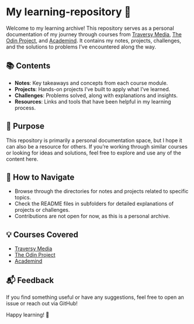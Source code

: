 # My learning-repository 📖

Welcome to my learning archive! This repository serves as a personal documentation of my journey through courses from [Traversy Media](https://www.traversymedia.com/), [The Odin Project](https://www.theodinproject.com/), and [Academind](https://academind.com/). It contains my notes, projects, challenges, and the solutions to problems I’ve encountered along the way.

## 📚 Contents

- **Notes**: Key takeaways and concepts from each course module.
- **Projects**: Hands-on projects I’ve built to apply what I’ve learned.
- **Challenges**: Problems solved, along with explanations and insights.
- **Resources**: Links and tools that have been helpful in my learning process.

## 🎯 Purpose

This repository is primarily a personal documentation space, but I hope it can also be a resource for others. If you’re working through similar courses or looking for ideas and solutions, feel free to explore and use any of the content here.

## 🚀 How to Navigate

- Browse through the directories for notes and projects related to specific topics.
- Check the README files in subfolders for detailed explanations of projects or challenges.
- Contributions are not open for now, as this is a personal archive.

## 💡 Courses Covered

- [Traversy Media](https://www.traversymedia.com/)
- [The Odin Project](https://www.theodinproject.com/)
- [Academind](https://academind.com/)

## 📬 Feedback

If you find something useful or have any suggestions, feel free to open an issue or reach out via GitHub!

Happy learning! 🌟
